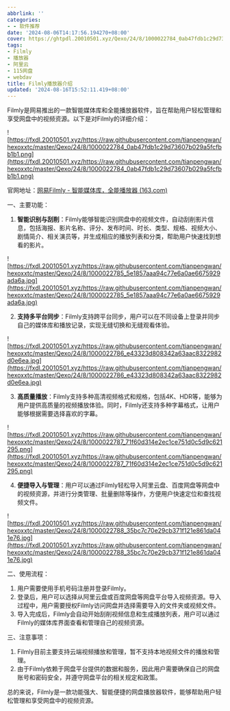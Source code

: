 ```yaml
---
abbrlink: ''
categories:
- - 软件推荐
date: '2024-08-06T14:17:56.194270+08:00'
cover: https://ghtpdl.20010501.xyz/Qexo/24/8/1000022784_0ab47fdb1c29d73607b029a5fcfbb1b1.png
tags:
- Filmly
- 播放器
- 阿里云
- 115网盘
- webdav
title: Filmly播放器介绍
updated: '2024-08-16T15:52:11.419+08:00'
---
```

Filmly是网易推出的一款智能媒体库和全能播放器软件，旨在帮助用户轻松管理和享受网盘中的视频资源。以下是对Filmly的详细介绍：

![https://fxdl.20010501.xyz/https://raw.githubusercontent.com/tianpengwan/hexoxxtc/master/Qexo/24/8/1000022784_0ab47fdb1c29d73607b029a5fcfbb1b1.png](https://fxdl.20010501.xyz/https://raw.githubusercontent.com/tianpengwan/hexoxxtc/master/Qexo/24/8/1000022784_0ab47fdb1c29d73607b029a5fcfbb1b1.png)

官网地址：[网易Filmly - 智能媒体库，全能播放器 (163.com)](https://filmly.163.com/)

一、主要功能：

1. **智能识别与刮削**：Filmly能够智能识别网盘中的视频文件，自动刮削影片信息，包括海报、影片名称、评分、发布时间、时长、类型、规格、视频大小、剧情简介、相关演员等，并生成相应的播放列表和分类，帮助用户快速找到想看的影片。

![https://fxdl.20010501.xyz/https://raw.githubusercontent.com/tianpengwan/hexoxxtc/master/Qexo/24/8/1000022785_5e1857aaa94c77e6a0ae6675929ada6a.jpg](https://fxdl.20010501.xyz/https://raw.githubusercontent.com/tianpengwan/hexoxxtc/master/Qexo/24/8/1000022785_5e1857aaa94c77e6a0ae6675929ada6a.jpg)

2. **支持多平台同步**：Filmly支持跨平台同步，用户可以在不同设备上登录并同步自己的媒体库和播放记录，实现无缝切换和无缝观看体验。

![https://fxdl.20010501.xyz/https://raw.githubusercontent.com/tianpengwan/hexoxxtc/master/Qexo/24/8/1000022786_e43323d808342a63aac8322982d0e6ea.jpg](https://fxdl.20010501.xyz/https://raw.githubusercontent.com/tianpengwan/hexoxxtc/master/Qexo/24/8/1000022786_e43323d808342a63aac8322982d0e6ea.jpg)

3. **高质量播放**：Filmly支持多种高清视频格式和规格，包括4K、HDR等，能够为用户提供高质量的视频播放体验。同时，Filmly还支持多种字幕格式，让用户能够根据需要选择喜欢的字幕。

![https://fxdl.20010501.xyz/https://raw.githubusercontent.com/tianpengwan/hexoxxtc/master/Qexo/24/8/1000022787_71f60d314e2ec1ce751d0c5d9c621295.png](https://fxdl.20010501.xyz/https://raw.githubusercontent.com/tianpengwan/hexoxxtc/master/Qexo/24/8/1000022787_71f60d314e2ec1ce751d0c5d9c621295.png)

4. **便捷导入与管理**：用户可以通过Filmly轻松导入阿里云盘、百度网盘等网盘中的视频资源，并进行分类管理、批量删除等操作，方便用户快速定位和查找视频文件。

![https://fxdl.20010501.xyz/https://raw.githubusercontent.com/tianpengwan/hexoxxtc/master/Qexo/24/8/1000022788_35bc7c70e29cb371f121e861da041e76.jpg](https://fxdl.20010501.xyz/https://raw.githubusercontent.com/tianpengwan/hexoxxtc/master/Qexo/24/8/1000022788_35bc7c70e29cb371f121e861da041e76.jpg)

二、使用流程：

1. 用户需要使用手机号码注册并登录Filmly。
2. 登录后，用户可以选择从阿里云盘或百度网盘等网盘平台导入视频资源。导入过程中，用户需要授权Filmly访问网盘并选择需要导入的文件夹或视频文件。
3. 导入完成后，Filmly会自动开始刮削视频信息和生成播放列表，用户可以通过Filmly的媒体库界面查看和管理自己的视频资源。

三、注意事项：

1. Filmly目前主要支持云端视频播放和管理，暂不支持本地视频文件的播放和管理。
2. 由于Filmly依赖于网盘平台提供的数据和服务，因此用户需要确保自己的网盘账号和密码安全，并遵守网盘平台的相关规定和政策。

总的来说，Filmly是一款功能强大、智能便捷的网盘播放器软件，能够帮助用户轻松管理和享受网盘中的视频资源。
